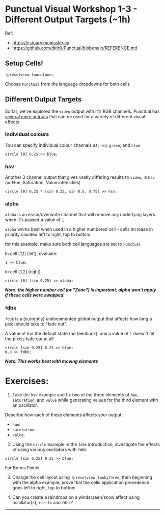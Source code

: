 # Punctual Visual Workshop 1-3 - Different Output Targets (~1h)

Ref: 
 - https://estuary.mcmaster.ca
 - https://github.com/dktr0/Punctual/blob/main/REFERENCE.md

## Setup Cells!

`!presetview twocolumns`

Choose `Punctual` from the language dropdowns for both cells

## Different Output Targets

So far, we've explored the `video` output with it's RGB channels. Punctual has [several more outputs](https://github.com/dktr0/Punctual/blob/main/REFERENCE.md#punctual-output-notations) that can be used for a variety of different visual effects

### Individual colours 

You can specify individual colour channels as: `red`, `green`, and `blue`

```
circle [0] 0.25 >> blue;
```
### hsv

Another 3 channel output that gives vastly differing results to `video`, is `hsv` (or Hue, Saturation, Value intensities)

```
circle [0] 0.25 * [sin 0.25, sin 0.5, 0.75] >> hsv;
```

### alpha

`alpha` is an erase/overwrite channel that will remove any underlying layers when it's passed a value of `1`

`alpha` works best when used in a higher numbered cell - cells increase in priority counted left to right, top to bottom

for this example, make sure both cell languages are set to `Punctual`

In cell [1,1] (left), evaluate: 

```
1 >> blue;
```

In cell [1,2] (right)
```
circle [0] (sin 0.25) >> alpha;
```
***Note: the higher number cell (or "Zone") is important, alpha won't apply if these cells were swapped***

### fdbk

`fdbk` is a (currently) undocumented *global* output that affects how long a pixel should take to "fade out". 

A value of `0` is the default state (no feedback), and a value of `1` doesn't let the pixels fade out at all!

```
circle [sin 0.25] 0.25 >> blue;
0.8 >> fdbk;
```

***Note: This works best with moving elements***

# Exercises:

1. Take the `hsv` example and fix two of the three elements of `hue`, `saturation`, and `value` while generating values for the third element with an oscillator.

Describe how each of these elements affects your output:

  - `hue`: 
  - `saturation`:
  - `value`:



2. Using the `circle` example in the `fdbk` introduction, investigate the effects of using various oscillators with `fdbk`

```
circle [sin 0.25] 0.25 >> blue;
```

For Bonus Points

3. Change the cell layout using `!presetview twobythree`, then beginning with the alpha example, prove that the cells application precedence goes left to right, top to bottom


4. Can you create a raindrops on a windscreen/snow effect using oscillator(s), `circle` and `fdbk`?

---
